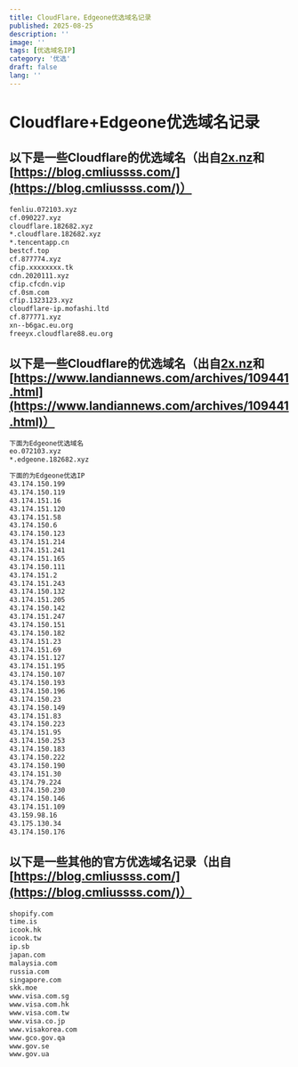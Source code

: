 ```yaml
---
title: CloudFlare，Edgeone优选域名记录
published: 2025-08-25
description: ''
image: ''
tags: [优选域名IP]
category: '优选'
draft: false 
lang: ''
---
```


# Cloudflare+Edgeone优选域名记录



## 以下是一些Cloudflare的优选域名（出自[2x.nz](https://2x.nz)和[https://blog.cmliussss.com/](https://blog.cmliussss.com/)）

```html
fenliu.072103.xyz
cf.090227.xyz
cloudflare.182682.xyz
*.cloudflare.182682.xyz
*.tencentapp.cn
bestcf.top
cf.877774.xyz
cfip.xxxxxxxx.tk
cdn.2020111.xyz
cfip.cfcdn.vip
cf.0sm.com
cfip.1323123.xyz
cloudflare-ip.mofashi.ltd
cf.877771.xyz
xn--b6gac.eu.org
freeyx.cloudflare88.eu.org
```

## 以下是一些Cloudflare的优选域名（出自[2x.nz](https://2x.nz)和[https://www.landiannews.com/archives/109441.html](https://www.landiannews.com/archives/109441.html)）

```HTML
下面为Edgeone优选域名
eo.072103.xyz
*.edgeone.182682.xyz

下面的为Edgeone优选IP
43.174.150.199
43.174.150.119
43.174.151.16
43.174.151.120
43.174.151.58
43.174.150.6
43.174.150.123
43.174.151.214
43.174.151.241
43.174.151.165
43.174.150.111
43.174.151.2
43.174.151.243
43.174.150.132
43.174.151.205
43.174.150.142
43.174.151.247
43.174.150.151
43.174.150.182
43.174.151.23
43.174.151.69
43.174.151.127
43.174.151.195
43.174.150.107
43.174.150.193
43.174.150.196
43.174.150.23
43.174.150.149
43.174.151.83
43.174.150.223
43.174.151.95
43.174.150.253
43.174.150.183
43.174.150.222
43.174.150.190
43.174.151.30
43.174.79.224
43.174.150.230
43.174.150.146
43.174.151.109
43.159.98.16
43.175.130.34
43.174.150.176
```

## 

## 以下是一些其他的官方优选域名记录（出自[https://blog.cmliussss.com/](https://blog.cmliussss.com/)）

```html
shopify.com
time.is
icook.hk
icook.tw
ip.sb
japan.com
malaysia.com
russia.com
singapore.com
skk.moe
www.visa.com.sg
www.visa.com.hk
www.visa.com.tw
www.visa.co.jp
www.visakorea.com
www.gco.gov.qa
www.gov.se
www.gov.ua
```

